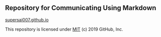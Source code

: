 ## Repository for Communicating Using Markdown

[supersai007.github.io](http://supersai007.github.io/)

This repository is licensed under [MIT](../LICENSE) (c) 2019 GitHub, Inc.
